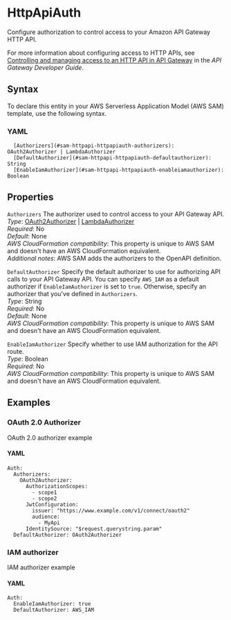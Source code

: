 # HttpApiAuth<a name="sam-property-httpapi-httpapiauth"></a>

Configure authorization to control access to your Amazon API Gateway HTTP API\.

For more information about configuring access to HTTP APIs, see [Controlling and managing access to an HTTP API in API Gateway](https://docs.aws.amazon.com/apigateway/latest/developerguide/http-api-access-control.html) in the *API Gateway Developer Guide*\.

## Syntax<a name="sam-property-httpapi-httpapiauth-syntax"></a>

To declare this entity in your AWS Serverless Application Model \(AWS SAM\) template, use the following syntax\.

### YAML<a name="sam-property-httpapi-httpapiauth-syntax.yaml"></a>

```
  [Authorizers](#sam-httpapi-httpapiauth-authorizers): OAuth2Authorizer | LambdaAuthorizer
  [DefaultAuthorizer](#sam-httpapi-httpapiauth-defaultauthorizer): String
  [EnableIamAuthorizer](#sam-httpapi-httpapiauth-enableiamauthorizer): Boolean
```

## Properties<a name="sam-property-httpapi-httpapiauth-properties"></a>

 `Authorizers`   <a name="sam-httpapi-httpapiauth-authorizers"></a>
The authorizer used to control access to your API Gateway API\.  
*Type*: [OAuth2Authorizer](sam-property-httpapi-oauth2authorizer.md) \| [LambdaAuthorizer](sam-property-httpapi-lambdaauthorizer.md)  
*Required*: No  
*Default*: None  
*AWS CloudFormation compatibility*: This property is unique to AWS SAM and doesn't have an AWS CloudFormation equivalent\.  
*Additional notes*: AWS SAM adds the authorizers to the OpenAPI definition\.

 `DefaultAuthorizer`   <a name="sam-httpapi-httpapiauth-defaultauthorizer"></a>
Specify the default authorizer to use for authorizing API calls to your API Gateway API\. You can specify `AWS_IAM` as a default authorizer if `EnableIamAuthorizer` is set to `true`\. Otherwise, specify an authorizer that you've defined in `Authorizers`\.  
*Type*: String  
*Required*: No  
*Default*: None  
*AWS CloudFormation compatibility*: This property is unique to AWS SAM and doesn't have an AWS CloudFormation equivalent\.

 `EnableIamAuthorizer`   <a name="sam-httpapi-httpapiauth-enableiamauthorizer"></a>
Specify whether to use IAM authorization for the API route\.  
*Type*: Boolean  
*Required*: No  
*AWS CloudFormation compatibility*: This property is unique to AWS SAM and doesn't have an AWS CloudFormation equivalent\.

## Examples<a name="sam-property-httpapi-httpapiauth--examples"></a>

### OAuth 2\.0 Authorizer<a name="sam-property-httpapi-httpapiauth--examples--oauth-2.0-authorizer"></a>

OAuth 2\.0 authorizer example

#### YAML<a name="sam-property-httpapi-httpapiauth--examples--oauth-2.0-authorizer--yaml"></a>

```
Auth:
  Authorizers:
    OAuth2Authorizer:
      AuthorizationScopes:
        - scope1
        - scope2
      JwtConfiguration:
        issuer: "https://www.example.com/v1/connect/oauth2"
        audience:
          - MyApi
      IdentitySource: "$request.querystring.param"
  DefaultAuthorizer: OAuth2Authorizer
```

### IAM authorizer<a name="sam-property-httpapi-httpapiauth--examples--iam-authorizer"></a>

IAM authorizer example

#### YAML<a name="sam-property-httpapi-httpapiauth--examples--iam-authorizer--yaml"></a>

```
Auth:
  EnableIamAuthorizer: true
  DefaultAuthorizer: AWS_IAM
```